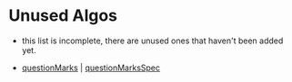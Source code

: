 # Unused Algos

- this list is incomplete, there are unused ones that haven't been added yet.

- [questionMarks](../strings/questionMarks.js) | [questionMarksSpec](../spec/strings/questionMarksSpec.js)
